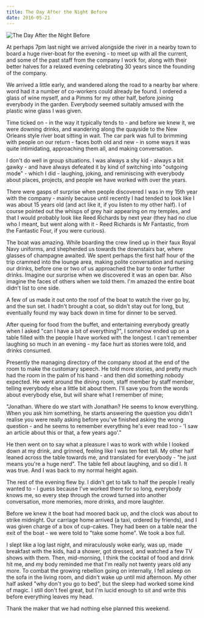 ```yaml
---
title: The Day After the Night Before
date: 2016-05-21
---
```


![The Day After the Night Before](https://source.unsplash.com/dUPDhdeCN84/1600x900)

At perhaps 7pm last night we arrived alongside the river in a nearby town to board a huge river-boat for the evening - to meet up with all the current, and some of the past staff from the company I work for, along with their better halves for a relaxed evening celebrating 30 years since the founding of the company.

We arrived a little early, and wandered along the road to a nearby bar where word had it a number of co-workers could already be found. I ordered a glass of wine myself, and a Pimms for my other half, before joining everybody in the garden. Everybody seemed suitably amused with the plastic wine glass I was given.

Time ticked on - in the way it typically tends to - and before we knew it, we were downing drinks, and wandering along the quayside to the New Orleans style river boat sitting in wait. The car park was full to brimming with people on our return - faces both old and new - in some ways it was quite intimidating, approaching them all, and making conversation.

I don't do well in group situations. I was always a shy kid - always a bit gawky - and have always defeated it by kind of switching into "outgoing mode" - which I did - laughing, joking, and reminiscing with everybody about places, projects, and people we have worked with over the years.

There were gasps of surprise when people discovered I was in my 15th year with the company - mainly because until recently I had tended to look like I was about 15 years old (and act like it, if you listen to my other half). I of course pointed out the whisps of grey hair appearing on my temples, and that I would probably look like Reed Richards by next year (they had no clue who I meant, but went along with it - Reed Richards is Mr Fantastic, from the Fantastic Four, if you were curious).

The boat was amazing. While boarding the crew lined up in their faux Royal Navy uniforms, and shepherded us towards the downstairs bar, where glasses of champagne awaited. We spent perhaps the first half hour of the trip crammed into the lounge area, making polite conversation and nursing our drinks, before one or two of us approached the bar to order further drinks. Imagine our surprise when we discovered it was an open bar. Also imagine the faces of others when we told them. I'm amazed the entire boat didn't list to one side.

A few of us made it out onto the roof of the boat to watch the river go by, and the sun set. I hadn't brought a coat, so didn't stay out for long, but eventually found my way back down in time for dinner to be served.

After queing for food from the buffet, and entertaining everybody greatly when I asked "can I have a bit of everything?", I somehow ended up on a table filled with the people I have worked with the longest. I can't remember laughing so much in an evening - my face hurt as stories were told, and drinks consumed.

Presently the managing directory of the company stood at the end of the room to make the customary speech. He told more stories, and pretty much had the room in the palm of his hand - and then did something nobody expected. He went around the dining room, staff member by staff member, telling everybody else a little bit about them. I'll save you from the words about everybody else, but will share what I remember of mine;

"Jonathan. Where do we start with Jonathan? He seems to know everything. When you ask him something, he starts answering the question you didn't realise you were really asking before you've finished asking the wrong question - and he seems to remember everything he's ever read too - 'I saw an article about this or that, a few years ago'."

He then went on to say what a pleasure I was to work with while I looked down at my drink, and grinned, feeling like I was ten feet tall. My other half leaned across the table towards me, and translated for everybody - "he just means you're a huge nerd". The table fell about laughing, and so did I. It was true. And I was back to my normal height again.

The rest of the evening flew by. I didn't get to talk to half the people I really wanted to - I guess because I've worked there for so long, everybody knows me, so every step through the crowd turned into another conversation, more memories, more drinks, and more laughter.

Before we knew it the boat had moored back up, and the clock was about to strike midnight. Our carriage home arrived (a taxi, ordered by friends), and I was given charge of a box of cup-cakes. They had been on a table near the exit of the boat - we were told to "take some home". We took a box full.

I slept like a log last night, and miraculously woke early, was up, made breakfast with the kids, had a shower, got dressed, and watched a few TV shows with them. Then, mid-morning, I think the cocktail of food and drink hit me, and my body reminded me that I'm really not twenty years old any more. To combat the growing rebellion going on internally, I fell asleep on the sofa in the living room, and didn't wake up until mid afternoon. My other half asked "why don't you go to bed", but the sleep had worked some kind of magic. I still don't feel great, but I'm lucid enough to sit and write this before everything leaves my head.

Thank the maker that we had nothing else planned this weekend.